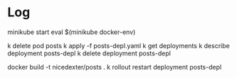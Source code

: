# Log

minikube start
eval \$(minikube docker-env)

k delete pod posts
k apply -f posts-depl.yaml
k get deployments
k describe deployment posts-depl
k delete deployment posts-depl

docker build -t nicedexter/posts .
k rollout restart deployment posts-depl
